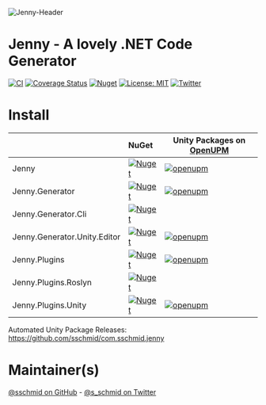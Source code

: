 ![Jenny-Header](https://github.com/sschmid/Jenny/raw/main/readme/Jenny-Banner.png)

# Jenny - A lovely .NET Code Generator

[![CI](https://github.com/sschmid/Jenny/actions/workflows/ci.yml/badge.svg)](https://github.com/sschmid/Jenny/actions/workflows/ci.yml)
[![Coverage Status](https://coveralls.io/repos/github/sschmid/Jenny/badge.svg)](https://coveralls.io/github/sschmid/Jenny)
[![Nuget](https://img.shields.io/nuget/dt/Jenny)](https://www.nuget.org/packages/Jenny)
[![License: MIT](https://img.shields.io/github/license/sschmid/Jenny)](https://github.com/sschmid/Jenny/blob/main/LICENSE.md)
[![Twitter](https://img.shields.io/twitter/follow/s_schmid)][twitter-sschmid]

# Install

|                              | NuGet                                                                                                                                | Unity Packages on [OpenUPM](https://openupm.com)                                                                                                                                                                                                   |
|:-----------------------------|:-------------------------------------------------------------------------------------------------------------------------------------|----------------------------------------------------------------------------------------------------------------------------------------------------------------------------------------------------------------------------------------------------|
| Jenny                        | [![Nuget](https://img.shields.io/nuget/v/Jenny)](https://www.nuget.org/packages/Jenny)                                               | [![openupm](https://img.shields.io/npm/v/com.sschmid.jenny?label=com.sschmid.jenny&registry_uri=https://package.openupm.com)](https://openupm.com/packages/com.sschmid.jenny)                                                                      |
| Jenny.Generator              | [![Nuget](https://img.shields.io/nuget/v/Jenny.Generator)](https://www.nuget.org/packages/Jenny.Generator)                           | [![openupm](https://img.shields.io/npm/v/com.sschmid.jenny.generator?label=com.sschmid.jenny.generator&registry_uri=https://package.openupm.com)](https://openupm.com/packages/com.sschmid.jenny.generator)                                        |
| Jenny.Generator.Cli          | [![Nuget](https://img.shields.io/nuget/v/Jenny.Generator.Cli)](https://www.nuget.org/packages/Jenny.Generator.Cli)                   |                                                                                                                                                                                                                                                    |
| Jenny.Generator.Unity.Editor | [![Nuget](https://img.shields.io/nuget/v/Jenny.Generator.Unity.Editor)](https://www.nuget.org/packages/Jenny.Generator.Unity.Editor) | [![openupm](https://img.shields.io/npm/v/com.sschmid.jenny.generator.unity.editor?label=com.sschmid.jenny.generator.unity.editor&registry_uri=https://package.openupm.com)](https://openupm.com/packages/com.sschmid.jenny.generator.unity.editor) |
| Jenny.Plugins                | [![Nuget](https://img.shields.io/nuget/v/Jenny.Plugins)](https://www.nuget.org/packages/Jenny.Plugins)                               | [![openupm](https://img.shields.io/npm/v/com.sschmid.jenny.plugins?label=com.sschmid.jenny.plugins&registry_uri=https://package.openupm.com)](https://openupm.com/packages/com.sschmid.jenny.plugins)                                              |
| Jenny.Plugins.Roslyn         | [![Nuget](https://img.shields.io/nuget/v/Jenny.Plugins.Roslyn)](https://www.nuget.org/packages/Jenny.Plugins.Roslyn)                 |                                                                                                                                                                                                                                                    |
| Jenny.Plugins.Unity          | [![Nuget](https://img.shields.io/nuget/v/Jenny.Plugins.Unity)](https://www.nuget.org/packages/Jenny.Plugins.Unity)                   | [![openupm](https://img.shields.io/npm/v/com.sschmid.jenny.plugins.unity?label=com.sschmid.jenny.plugins.unity&registry_uri=https://package.openupm.com)](https://openupm.com/packages/com.sschmid.jenny.plugins.unity)                            |

Automated Unity Package Releases: https://github.com/sschmid/com.sschmid.jenny

# Maintainer(s)
[@sschmid on GitHub][github-sschmid] - [@s_schmid on Twitter][twitter-sschmid]

[github-sschmid]: https://github.com/sschmid "@sschmid"
[twitter-sschmid]: https://twitter.com/intent/follow?original_referer=https%3A%2F%2Fgithub.com%2Fsschmid%2FJenny&screen_name=s_schmid&tw_p=followbutton "s_schmid on Twitter"
